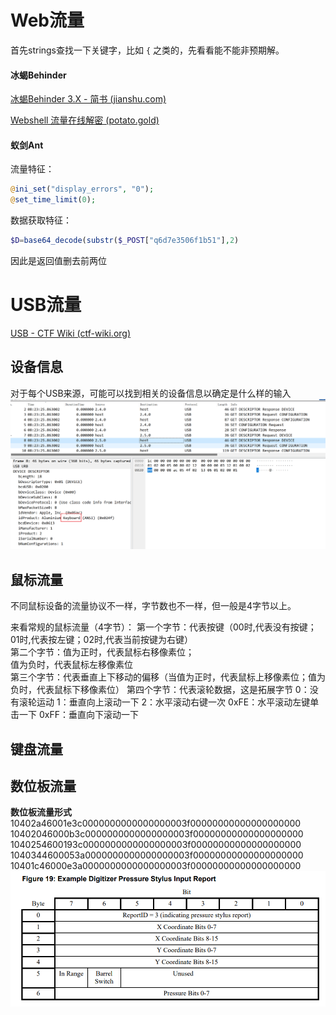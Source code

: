 # Web流量
首先strings查找一下关键字，比如 `{` 之类的，先看看能不能非预期解。

#### 冰蝎Behinder
[冰蝎Behinder 3.X - 简书 (jianshu.com)](https://www.jianshu.com/p/aba8fc663ad7/)

[Webshell 流量在线解密 (potato.gold)](https://potato.gold/navbar/tool/webshellDecrypt/index.php)

#### 蚁剑Ant
流量特征：

```php
@ini_set("display_errors", "0");
@set_time_limit(0);
```

数据获取特征：
```php
$D=base64_decode(substr($_POST["q6d7e3506f1b51"],2)
```
因此是返回值删去前两位



# USB流量
[USB - CTF Wiki (ctf-wiki.org)](https://ctf-wiki.org/misc/traffic/protocols/usb/)

## 设备信息

对于每个USB来源，可能可以找到相关的设备信息以确定是什么样的输入
![](../../attachments/Pasted%20image%2020230929100844.png)

## 鼠标流量
不同鼠标设备的流量协议不一样，字节数也不一样，但一般是4字节以上。

来看常规的鼠标流量（4字节）：
第一个字节：代表按键（00时,代表没有按键；01时,代表按左键；02时,代表当前按键为右键）  
第二个字节：值为正时，代表鼠标右移像素位；  
值为负时，代表鼠标左移像素位  
第三个字节：代表垂直上下移动的偏移（当值为正时，代表鼠标上移像素位；值为负时，代表鼠标下移像素位）
第四个字节：代表滚轮数据，这是拓展字节
0：没有滚轮运动
1：垂直向上滚动一下
2：水平滚动右键一次
0xFE：水平滚动左键单击一下
0xFF：垂直向下滚动一下


## 键盘流量


## 数位板流量

**数位板流量形式**  
10402a46001e3c0000000000000000003f00000000000000000000  
10402046000b3c0000000000000000003f00000000000000000000  
1040254600193c0000000000000000003f00000000000000000000  
1040344600053a0000000000000000003f00000000000000000000  
10401c46000e3a0000000000000000003f00000000000000000000  
![](../../attachments/Pasted%20image%2020230929104919.png)